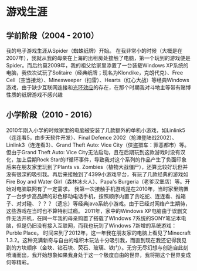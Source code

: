 # 游戏生涯
## 学前阶段（2004 - 2010）
我的电子游戏生涯从Spider（蜘蛛纸牌）开始。
在我非常小的时候（大概是在2007年），我就从我的母亲在上海的出租房处接触了电脑，第一个玩到的游戏便是Spider。而后约莫2009年，我的祖父给家里添置了一台装载Windows XP系统的电脑，我依次试玩了Solitaire（经典纸牌；现名为Klondike，克朗代克）、Free Cell（空当接龙）、Minesweeper（扫雷）、Hearts（红心大战）等经典Windows游戏，由于缺少互联网连接和[光环效应](../rule/haloEffect.md)的存在，在那个时期我对斗地主等带有赌博性质的纸牌游戏不感兴趣
## 小学阶段（2010 - 2016）
2010年刚入小学的时候家里的电脑被安装了几款额外的单机小游戏，如Linlink5（连连看5，由步天软件开发）、Final Defence 2002（抢滩登陆战2002）、Linlink3（连连看3）、Grand Theft Auto: Vice City（侠盗猎车：罪恶都市）等。但由于Grand Theft Auto: Vice City无法启动，且在后期玩到这款游戏时没有汉化，加上后期Rock Star的if循环事件，导致我对这个系列的作品产生了负面印象
后来在朋友家里玩到了Plants vs. Zombies（植物大战僵尸），还算比较好玩但并没有很深的吸引我。再后来接触到了4399小游戏平台，有玩了几款经典的游戏如Fire Boy and Water Girl（森林冰火人）、Papa's Burgeria（老爹汉堡店）等。开始对电脑联网有了一定需求。
我第一次接触手机游戏是在2010年，当时家里购置了一台步步高品牌的彩色移动电话手机，按照顺序内置了贪吃蛇、连连看、推箱子、对对碰、？？？（遗忘）等经典java系统小游戏。由于已经对网络产生期待，这些游戏在当时也不算特别过瘾。
2011年，家中的Windows XP电脑由于误删文件无法开机，在同一年我的母亲购置了搭载了WIndows 7系统的SONY笔记本电脑，但是仍旧没有接入互联网，而我也玩到了Windows 7新增的系统游戏：Purble Place。
时间来到了2012年，这一年我在朋友家的电脑上看见了Minecraft 1.3.2。这种充满新奇与自由的堆积木玩法十分吸引我，而直到现在我还记得我见到的方块顺序（金块、钻石块、荧石、玻璃、铁门）。无穷无尽幻想与创造自此刻喷涌而出，我开始想象如果我身处于这一个极度自由的世界，我将把这个世界变成何等精彩。